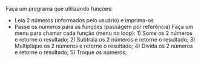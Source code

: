 Faça um programa que utilizando funções:

- Leia 2 números (informados pelo usuário) e imprima-os
- Passe os números para as funções (passagem por referência)
Faça um menu para chamar cada função (menu no loop): 1) Some os 2 números e retorne o resultado; 2) Subtraia os 2 números e retorne o resultado; 3) Multiplique os 2 números e retorne o resultado; 4) Divida os 2 números e retorne o resultado; 5) Troque os números;
